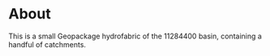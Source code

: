 # About

This is a small Geopackage hydrofabric of the 11284400 basin, containing a handful of catchments.
